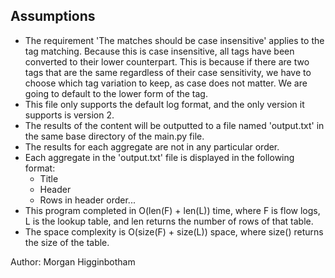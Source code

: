 ## Assumptions

* The requirement 'The matches should be case insensitive' applies to the tag matching. Because this is case insensitive, all tags have been converted to their lower counterpart. This is because if there are two tags that are the same regardless of their case sensitivity, we have to choose which tag variation to keep, as case does not matter. We are going to default to the lower form of the tag.
* This file only supports the default log format, and the only version it supports is version 2.
* The results of the content will be outputted to a file named 'output.txt' in the same base directory of the main.py file.
* The results for each aggregate are not in any particular order.
* Each aggregate in the 'output.txt' file is displayed in the following format:
  - Title
  - Header
  - Rows in header order...
* This program completed in O(len(F) + len(L)) time, where F is flow logs, L is the lookup table, and len returns the number of rows of that table.
* The space complexity is O(size(F) + size(L)) space, where size() returns the size of the table.

Author: Morgan Higginbotham